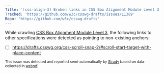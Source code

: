 ```yaml
---
Title: '[css-align-3] Broken links in CSS Box Alignment Module Level 3'
Tracked: 'https://github.com/w3c/csswg-drafts/issues/11389'
Repo: 'https://github.com/w3c/csswg-drafts'
---
```


While crawling [CSS Box Alignment Module Level 3](https://drafts.csswg.org/css-align-3/), the following links to other specifications were detected as pointing to non-existing anchors:
* [ ] https://drafts.csswg.org/css-scroll-snap-2/#scroll-start-target-with-place-content

<sub>This issue was detected and reported semi-automatically by [Strudy](https://github.com/w3c/strudy/) based on data collected in [webref](https://github.com/w3c/webref/).</sub>
